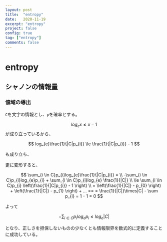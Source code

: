 ```yaml
---
layout: post
title:  "entropy"
date:   2020-11-19
excerpt: "entropy"
project: false
config: true
tag: ["entropy"]
comments: false
---
```


# entropy

## シャノンの情報量

### 値域の導出
`C`を文字の情報とし、`p`を確率とする。  

$$
{log}_{e}x \leq x-1
$$
が成り立っているから、

$$
log_{e}\frac{1}{|C|p_{i}} \le \frac{1}{|C|p_{i}} - 1
$$
  
も成り立ち、

更に変形すると、

$$
\sum_{i \in C}p_{i}log_{e}\frac{1}{|C|p_{i}} = \\
-\sum_{i \in C}p_{i}log_{e}p_{i} + \sum_{i \in C}p_{i}log_{e} \frac{1}{|C|} \\
\le \sum_{i \in C}p_{i} \left(\frac{1}{|C|p_{i}} - 1 \right) \\
= \left(\frac{1}{|C|} - p_{0} \right) + \left(\frac{1}{|C|} - p_{1} \right) + ... ==
= \frac{1}{|C|}\times|C| - \sum p_{i} = 1 - 1 = 0
$$

よって

$$
-\sum_{i \in C}p_{i}log_{e}p_{i} \le log_{e} |C|
$$

となり、正しさを担保しないものの少なくとも情報限界を数式的に定義することに成功している。
